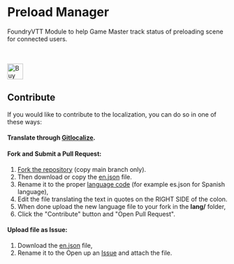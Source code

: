 # Preload Manager

FoundryVTT Module to help Game Master track status of preloading scene for connected users.


<br/><br/>
<a href='https://ko-fi.com/X8X817QMZQ' target='_blank'><img height='36' style='border:0px;height:36px;' src='https://storage.ko-fi.com/cdn/kofi6.png?v=6' border='0' alt='Buy Me a Coffee at ko-fi.com' /></a>

## Contribute

If you would like to contribute to the localization, you can do so in one of these ways: 

#### Translate through [Gitlocalize](https://gitlocalize.com/repo/10409). 

#### Fork and Submit a Pull Request:
1. [Fork the repository](https://www.youtube.com/watch?v=f5grYMXbAV0) (copy main branch only).
2. Then download or copy the [en.json](https://github.com/thejoester/bbmm/blob/master/lang/en.json) file.
3. Rename it to the proper [language code](https://en.wikipedia.org/wiki/List_of_ISO_639_language_codes) (for example es.json for Spanish language),
4. Edit the file translating the text in quotes on the RIGHT SIDE of the colon.
5. When done upload the new language file to your fork in the **lang/** folder,
6. Click the "Contribute" button and "Open Pull Request".

#### Upload file as Issue:
1. Download the [en.json](https://github.com/thejoester/bbmm/blob/master/lang/en.json) file,
2. Rename it to the Open up an [Issue](https://github.com/thejoester/bbmm/issues) and attach the file. 
